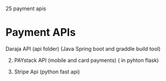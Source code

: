 25 payment apis
# Payment APIs
Daraja  API  (api folder) (Java Spring boot and graddle build tool)


2. PAYstack API  (mobile and card payments) ( in pyhton flask)

3. Stripe Api (python fast api)
